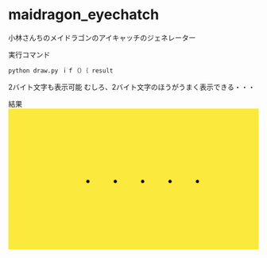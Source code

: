 # maidragon_eyechatch

小林さんちのメイドラゴンのアイキャッチのジェネレーター

実行コマンド
```bash
python draw.py ｉｆ（）｛ result
```

2バイト文字も表示可能
むしろ、2バイト文字のほうがうまく表示できる・・・

結果
![](./result.gif)
